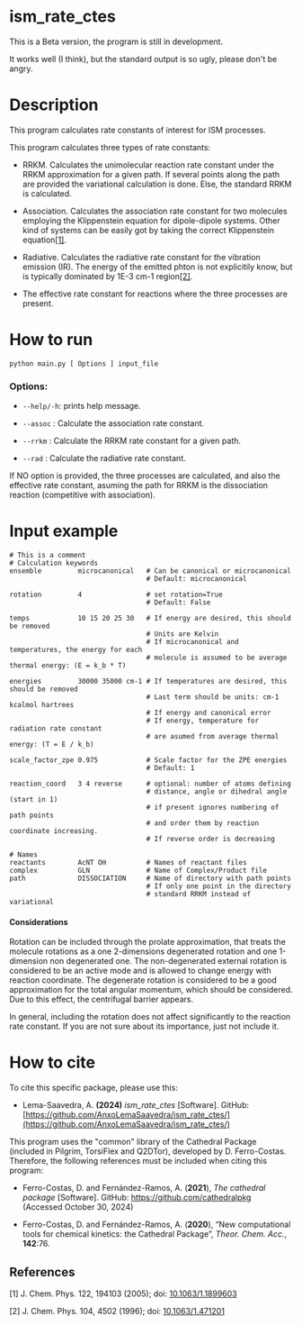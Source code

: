 # ism_rate_ctes

This is a Beta version, the program is still in development. 

It works well (I think), but the standard output is so ugly, please don't be angry.



# Description

This program calculates rate constants of interest for ISM processes.

This program calculates three types of rate constants:

  - RRKM. Calculates the unimolecular reaction rate constant
    under the RRKM approximation for a given path.
    If several points along the path are provided
    the variational calculation is done. Else, the
    standard RRKM is calculated.

  - Association. Calculates the association rate constant for
    two molecules employing the Klippenstein equation for
    dipole-dipole systems. Other kind of systems can be easily
    got by taking the correct Klippenstein equation[[1]](#longRangeInteractions).
    
  - Radiative. Calculates the radiative rate constant
    for the vibration emission (IR). The energy of the
    emitted phton is not explicitily know, but is
    typically dominated by 1E-3 cm-1 region[[2]](#radiation).

  - The effective rate constant for reactions where the
    three processes are present.
    

# How to run
```python main.py [ Options ] input_file```

### Options:
  - ```--help/-h```: prints help message.
  
  - ```--assoc```  : Calculate the association rate constant.
  
  - ```--rrkm```   : Calculate the RRKM rate constant for a given path.
  
  - ```--rad```    : Calculate the radiative rate constant.

If NO option is provided, the three processes are calculated,
and also the effective rate constant, asuming the path for RRKM is
the dissociation reaction (competitive with association).

# Input example
```
# This is a comment
# Calculation keywords
ensemble         microcanonical   # Can be canonical or microcanonical
                                  # Default: microcanonical

rotation         4                # set rotation=True
                                  # Default: False 

temps            10 15 20 25 30   # If energy are desired, this should be removed
                                  # Units are Kelvin
                                  # If microcanonical and temperatures, the energy for each
                                  # molecule is assumed to be average thermal energy: (E = k_b * T)
 
energies         30000 35000 cm-1 # If temperatures are desired, this should be removed
                                  # Last term should be units: cm-1 kcalmol hartrees
                                  # If energy and canonical error
                                  # If energy, temperature for radiation rate constant
                                  # are asumed from average thermal energy: (T = E / k_b)

scale_factor_zpe 0.975            # Scale factor for the ZPE energies
                                  # Default: 1

reaction_coord   3 4 reverse      # optional: number of atoms defining
                                  # distance, angle or dihedral angle (start in 1)
                                  # if present ignores numbering of path points
                                  # and order them by reaction coordinate increasing. 
                                  # If reverse order is decreasing

# Names                                 
reactants        AcNT OH          # Names of reactant files
complex          GLN              # Name of Complex/Product file
path             DISSOCIATION     # Name of directory with path points
                                  # If only one point in the directory
                                  # standard RRKM instead of variational
```

#### Considerations
Rotation can be included through the prolate approximation,
that treats the molecule rotations as a one 2-dimensions degenerated
rotation and one 1-dimension non degenerated one. The non-degenerated
external rotation is considered to be an active mode and is allowed to 
change energy with reaction coordinate. The degenerate rotation is considered
to be a good approximation for the total angular momentum, which should be considered.
Due to this effect, the centrifugal barrier appears.

In general, including the rotation does not affect significantly to the reaction rate constant.
If you are not sure about its importance, just not include it.


# How to cite
To cite this specific package, please use this:

- Lema-Saavedra, A. **(2024)** *ism_rate_ctes* [Software]. GitHub: [https://github.com/AnxoLemaSaavedra/ism_rate_ctes/](https://github.com/AnxoLemaSaavedra/ism_rate_ctes/)

This program uses the "common" library of the Cathedral Package (included in Pilgrim, TorsiFlex and Q2DTor),
developed by D. Ferro-Costas. Therefore, the following references must be included when citing this program:

- Ferro-Costas, D. and Fernández-Ramos, A. (**2021**), *The cathedral package* [Software]. GitHub: [https://​github.​com/​cathe​dralp​kg](https://​github.​com/​cathe​dralp​kg) (Accessed October 30, 2024)

- Ferro-Costas, D. and Fernández-Ramos, A. (**2020**), “New computational tools for chemical kinetics: the Cathedral Package”, *Theor. Chem. Acc.*, **142**:76.




## References

<a id="longRangeInteractions">[1]</a>
J. Chem. Phys. 122, 194103 (2005); doi: [10.1063/1.1899603](https://doi.org/10.1063/1.1899603)

<a id="radiation">[2]</a> 
J. Chem. Phys. 104, 4502 (1996); doi: [10.1063/1.471201](https://doi.org/10.1063/1.471201)
